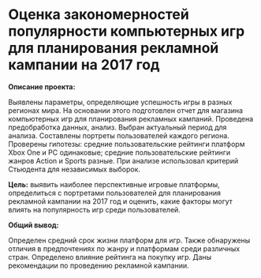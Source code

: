 # Оценка закономерностей популярности компьютерных игр для планирования рекламной кампании на 2017 год

**Описание проекта:**

Выявлены параметры, определяющие успешность игры в разных регионах мира. На
основании этого подготовлен отчет для магазина компьютерных игр для планирования
рекламных кампаний. Проведена предобработка данных, анализ. Выбран актуальный
период для анализа. Составлены портреты пользователей каждого региона. Проверены
гипотезы: средние пользовательские рейтинги платформ Xbox One и PC одинаковые;
средние пользовательские рейтинги жанров Action и Sports разные. При анализе использовал критерий Стьюдента для независимых выборок.

**Цель:** выявить наиболее перспективные игровые платформы, определиться с портретами пользователей для планирования рекламной кампании на 2017 год и оценить, какие факторы могут влиять на популярность игр среди пользователей.

**Общий вывод:**

Определен средний срок жизни платформ для игр. Также обнаружены отличия в предпочтениях по жанру и платформам среди различных стран. 
Определено влияние рейтинга на покупку игр. Даны рекомендации по проведению рекламной кампании.
